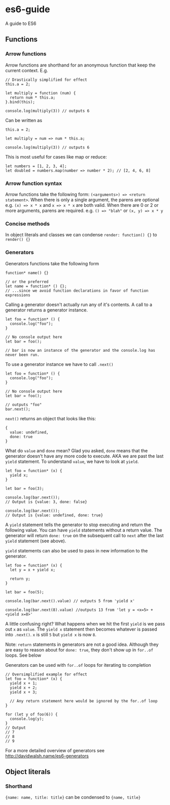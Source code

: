 es6-guide
=========

A guide to ES6

## Functions

### Arrow functions

Arrow functions are shorthand for an anonymous function that keep the current context. E.g.

```
// Drastically simplified for effect
this.a = 2;

let multiply = function (num) {
  return num * this.a;
}.bind(this);

console.log(multiply(3)) // outputs 6
```

Can be written as

```
this.a = 2;

let multiply = num => num * this.a;

console.log(multiply(3)) // outputs 6
```

This is most useful for cases like map or reduce:

```
let numbers = [1, 2, 3, 4];
let doubled = numbers.map(number => number * 2); // [2, 4, 6, 8]
```

### Arrow function syntax

Arrow functions take the following form: `(<arguments>) => <return statement>`. When there is only a single argument, the parens are optional e.g. `(x) => x * x` and `x => x * x` are both valid. When there are 0 or 2 or more arguments, parens are required. e.g. `() => "blah"` or `(x, y) => x * y`

### Concise methods

In object literals and classes we can condense `render: function() {}` to `render() {}`

### Generators

Generators functions take the following form

```
function* name() {}

// or the preferred
let name = function* () {};
// ...since we avoid function declarations in favor of function expressions

```

Calling a generator doesn't actually run any of it's contents. A call to a generator returns a generator instance.

```
let foo = function* () {
  console.log("foo");
}

// No console output here
let bar = foo();

// bar is now an instance of the generator and the console.log has never been run.
```

To use a generator instance we have to call `.next()`

```
let foo = function* () {
  console.log("foo");
}

// No console output here
let bar = foo();

// outputs "foo"
bar.next();
```

`next()` returns an object that looks like this:
```
{
  value: undefined,
  done: true
}
```

What do `value` and `done` mean? Glad you asked, `done` means that the generator doesn't have any more code to execute. AKA we are past the last `yield` statement. To understand `value`, we have to look at `yield`.

```
let foo = function* (x) {
  yield x;
}

let bar = foo(3);

console.log(bar.next());
// Output is {value: 3, done: false}

console.log(bar.next());
// Output is {value: undefined, done: true}
```

A `yield` statement tells the generator to stop executing and return the following value. You can have `yield` statements without a return value. The generator will return `done: true` on the subsequent call to `next` after the last `yield` statement (see above).

`yield` statements can also be used to pass in new information to the generator.

```
let foo = function* (x) {
  let y = x + yield x;

  return y;
}

let bar = foo(5);

console.log(bar.next().value) // outputs 5 from 'yield x'

console.log(bar.next(8).value) //outputs 13 from 'let y = <x=5> + <yield x=8>'
```

A little confusing right? What happens when we hit the first `yield` is we pass out `x` as `value`. The `yield x` statement then becomes whatever is passed into `.next()`. `x` is still `5` but `yield x` is now `8`.

Note: `return` statements in generators are not a good idea. Although they are easy to reason about for `done: true`, they don't show up in `for..of` loops. See below

Generators can be used with `for..of` loops for iterating to completion

```
// Oversimplified example for effect
let foo = function* (x) {
  yield x + 1;
  yield x + 2;
  yield x + 3;

  // Any return statement here would be ignored by the for..of loop
}

for (let y of foo(6)) {
  console.log(y);
}
// Output
// 7
// 8
// 9
```

For a more detailed overview of generators see http://davidwalsh.name/es6-generators

## Object literals

### Shorthand

`{name: name, title: title}` can be condensed to `{name, title}`

